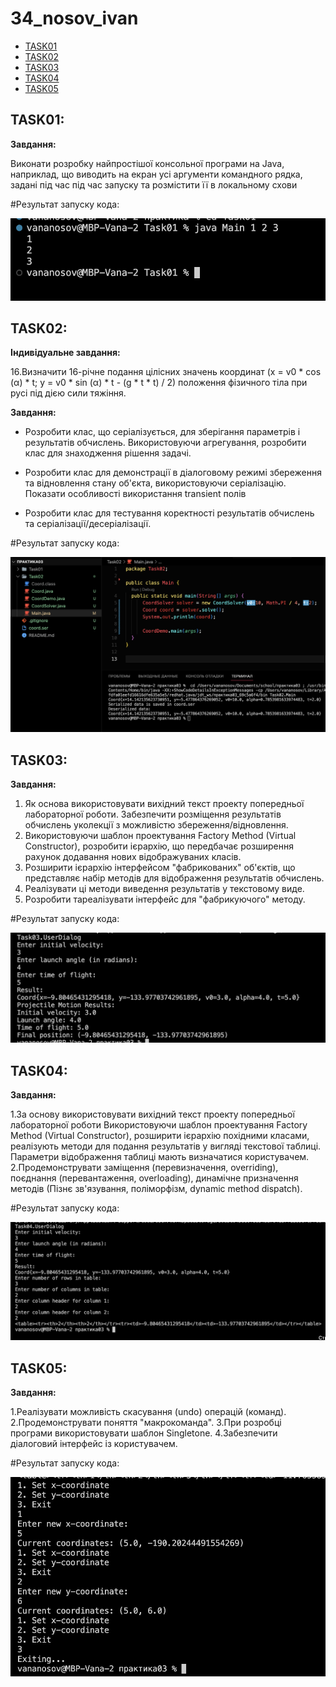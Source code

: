 # 34_nosov_ivan

+ [TASK01](#TASK01)
+ [TASK02](#TASK02)
+ [TASK03](#TASK03)
+ [TASK04](#TASK04)
+ [TASK05](#TASK05)

## TASK01:
**Завдання:**

Виконати розробку найпростішої консольної програми на Java,
наприклад, що виводить на екран усі аргументи командного рядка, задані під час
під час запуску та розмістити її в локальному схови

#Результат запуску кода: 

![](ResultImg/Task01Img/Res.png)

## TASK02:
**Індивідуальне завдання:**

16.Визначити 16-річне подання цілісних значень координат (x = v0 * cos (α) * t;
y = v0 * sin (α) * t - (g * t * t) / 2) положення фізичного тіла при русі під дією
сили тяжіння.

**Завдання:**

- Розробити клас, що серіалізується, для зберігання параметрів і результатів
обчислень.
Використовуючи агрегування, розробити клас для знаходження рішення
задачі. 

- Розробити клас для демонстрації в діалоговому режимі збереження та
відновлення стану об'єкта, використовуючи серіалізацію. Показати особливості
використання transient полів

- Розробити клас для тестування коректності результатів обчислень та
серіалізації/десеріалізації.

#Результат запуску кода:

![](ResultImg/Task02Img/Res.png)

## TASK03:

**Завдання:**

1. Як основа використовувати вихідний текст проекту попередньої лабораторної роботи. Забезпечити розміщення результатів обчислень уколекції з можливістю збереження/відновлення.
2. Використовуючи шаблон проектування Factory Method (Virtual Constructor), розробити ієрархію, що передбачає розширення рахунок додавання
нових відображуваних класів.
3. Розширити ієрархію інтерфейсом "фабрикованих" об'єктів, що представляє набір методів для відображення результатів обчислень.
4. Реалізувати ці методи виведення результатів у текстовому виде.
5. Розробити тареалізувати інтерфейс для "фабрикуючого" методу.

#Результат запуску кода: 

![](ResultImg/Task03Img/Res.png)

## TASK04:

**Завдання:**

1.За основу використовувати вихідний текст проекту попередньої лабораторної роботи Використовуючи шаблон проектування Factory Method
(Virtual Constructor), розширити ієрархію похідними класами, реалізують методи для подання результатів у вигляді текстової
таблиці. Параметри відображення таблиці мають визначатися користувачем.
2.Продемонструвати заміщення (перевизначення, overriding), поєднання (перевантаження, overloading), динамічне призначення методів
(Пізнє зв'язування, поліморфізм, dynamic method dispatch).

#Результат запуску кода: 

![](ResultImg/Task04Img/Res.png)

## TASK05:

**Завдання:**

1.Реалізувати можливість скасування (undo) операцій (команд).
2.Продемонструвати поняття "макрокоманда".
3.При розробці програми використовувати шаблон Singletone.
4.Забезпечити діалоговий інтерфейс із користувачем.

#Результат запуску кода: 

![](ResultImg/Task05Img/Res.png)